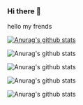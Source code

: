 ### Hi there 👋

hello my frends 

[![Anurag's github stats](https://github-readme-stats.vercel.app/api?username=Zem_art)](https://github.com/anuraghazra/github-readme-stats)

![Anurag's github stats](https://github-readme-stats.vercel.app/api?username=Zem_art&hide=contribs,prs)

![Anurag's github stats](https://github-readme-stats.vercel.app/api?username=Zen_art&count_private=true)

![Anurag's github stats](https://github-readme-stats.vercel.app/api?username=Zem_art&show_icons=true)

![Anurag's github stats](https://github-readme-stats.vercel.app/api?username=Zem_art&show_icons=true&theme=radical)

<!--
**zem-art/zem-art** is a ✨ _special_ ✨ repository because its `README.md` (this file) appears on your GitHub profile.


